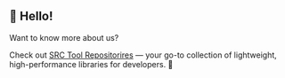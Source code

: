 ## 👋 Hello!

Want to know more about us?  

Check out [SRC Tool Repositorires](https://github.com/orgs/srctool/repositories)  — your go-to collection of lightweight, high-performance libraries for developers. 🚀
